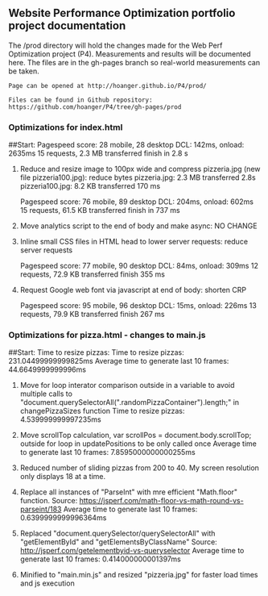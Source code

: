 ## Website Performance Optimization portfolio project documentation

The /prod directory will hold the changes made for the Web Perf Optimization project (P4). Measurements and results will be documented here. The files are in the gh-pages branch so real-world measurements can be taken.

	Page can be opened at http://hoanger.github.io/P4/prod/

	Files can be found in Github repository: https://github.com/hoanger/P4/tree/gh-pages/prod

### Optimizations for index.html

##Start:
	Pagespeed score: 28 mobile, 28 desktop
	DCL: 142ms, onload: 2635ms
	15 requests, 2.3 MB transferred finish in 2.8 s

1. Reduce and resize image to 100px wide and compress pizzeria.jpg (new file pizzeria100.jpg): reduce bytes
	pizzeria.jpg: 2.3 MB transferred 2.8s
	pizzeria100.jpg: 8.2 KB transferred 170 ms

	Pagespeed score: 76 mobile, 89 desktop
	DCL: 204ms, onload: 602ms
	15 requests, 61.5 KB transferred finish in 737 ms

1. Move analytics script to the end of body and make async: NO CHANGE

1. Inline small CSS files in HTML head to lower server requests: reduce server requests

	Pagespeed score: 77 mobile, 90 desktop
	DCL: 84ms, onload: 309ms
	12 requests, 72.9 KB transferred finish 355 ms

1. Request Google web font via javascript at end of body: shorten CRP

	Pagespeed score: 95 mobile, 96 desktop
	DCL: 15ms, onload: 226ms
	13 requests, 79.9 KB transferred finish 267 ms

### Optimizations for pizza.html - changes to main.js

##Start:
	Time to resize pizzas: Time to resize pizzas: 231.04499999999825ms
	Average time to generate last 10 frames: 44.6649999999996ms

1. Move for loop interator comparison outside in a variable to avoid multiple calls to "document.querySelectorAll(".randomPizzaContainer").length;" in changePizzaSizes function
	Time to resize pizzas: 4.539999999997235ms

1. Move scrollTop calculation, var scrollPos = document.body.scrollTop; outside for loop in updatePositions to be only called once
	Average time to generate last 10 frames: 7.8595000000000255ms

1. Reduced number of sliding pizzas from 200 to 40. My screen resolution only displays 18 at a time.

1. Replace all instances of "ParseInt" with mre efficient "Math.floor" function. Source: https://jsperf.com/math-floor-vs-math-round-vs-parseint/183
	Average time to generate last 10 frames: 0.6399999999996364ms

1. Replaced "document.querySelector/querySelectorAll" with "getElementById" and "getElementsByClassName" Source: http://jsperf.com/getelementbyid-vs-queryselector
	Average time to generate last 10 frames: 0.414000000001397ms

1. Minified to "main.min.js" and resized "pizzeria.jpg" for faster load times and js execution



